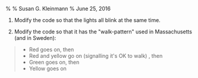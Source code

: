 %
% Susan G. Kleinmann
% June 25, 2016

1.  Modify the code so that the lights all blink at the same time.

2.  Modify the code so that it has the "walk-pattern" used in Massachusetts (and in Sweden):

> * Red goes on, then
> * Red and yellow go on (signalling it's OK to walk) , then
> * Green goes on, then
> * Yellow goes on

<!--
3.  Modify the circuit to add 2 more LEDs.  Then write a sketch that:

>  * turns on just 2 of the LEDs at once, then
>  * tries to turn on all 5 LEDs at once for about 1 s (no longer), then
>  * gives the poor, weary Arduino a well-deserved 3s pause

>  Are the LEDs as bright when they are all turned on?
-->



